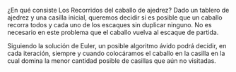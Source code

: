 ¿En qué consiste Los Recorridos del caballo de ajedrez? 
Dado un tablero de ajedrez y una casilla inicial, queremos decidir si es posible que 
un caballo recorra todos y cada uno de los escaques sin duplicar ninguno. No es 
necesario en este problema que el caballo vuelva al escaque de partida.  

Siguiendo la solución de Euler, un posible algoritmo ávido podrá decidir, en cada 
iteración, siempre y cuando colocáramos el caballo en la casilla en la cual domina 
la menor cantidad posible de casillas que aún no visitadas. 
